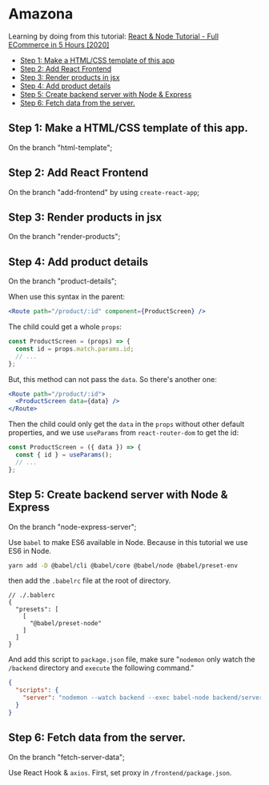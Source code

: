 # Amazona

Learning by doing from this tutorial: [React & Node Tutorial - Full ECommerce in 5 Hours [2020]](https://www.youtube.com/watch?v=Fy9SdZLBTOo)

- [Step 1: Make a HTML/CSS template of this app](#step-1-make-a-htmlcss-template-of-this-app)
- [Step 2: Add React Frontend](#step-2-add-react-frontend)
- [Step 3: Render products in jsx](#step-3-render-products-in-jsx)
- [Step 4: Add product details](#step-4-add-product-details)
- [Step 5: Create backend server with Node & Express](#step-5-create-backend-server-with-node--express)
- [Step 6: Fetch data from the server.](#step-6-fetch-data-from-the-server)

## Step 1: Make a HTML/CSS template of this app.

On the branch "html-template";

## Step 2: Add React Frontend

On the branch "add-frontend" by using `create-react-app`;

## Step 3: Render products in jsx

On the branch "render-products";

## Step 4: Add product details

On the branch "product-details";

When use this syntax in the parent:

```jsx
<Route path="/product/:id" component={ProductScreen} />
```

The child could get a whole `props`:

```jsx
const ProductScreen = (props) => {
  const id = props.match.params.id;
  // ...
};
```

But, this method can not pass the `data`. So there's another one:

```jsx
<Route path="/product/:id">
  <ProductScreen data={data} />
</Route>
```

Then the child could only get the `data` in the `props` without other default properties, and we use `useParams` from `react-router-dom` to get the id:

```jsx
const ProductScreen = ({ data }) => {
  const { id } = useParams();
  // ...
};
```

## Step 5: Create backend server with Node & Express

On the branch "node-express-server";

Use `babel` to make ES6 available in Node. Because in this tutorial we use ES6 in Node.

```bash
yarn add -D @babel/cli @babel/core @babel/node @babel/preset-env
```

then add the `.babelrc` file at the root of directory.

```
// ./.bablerc
{
  "presets": [
    [
      "@babel/preset-node"
    ]
  ]
}
```

And add this script to `package.json` file, make sure "`nodemon` only watch the `/backend` directory and `execute` the following command."

```json
{
  "scripts": {
    "server": "nodemon --watch backend --exec babel-node backend/server.js"
  }
}
```

## Step 6: Fetch data from the server.

On the branch "fetch-server-data";

Use React Hook & `axios`. First, set proxy in `/frontend/package.json`.
